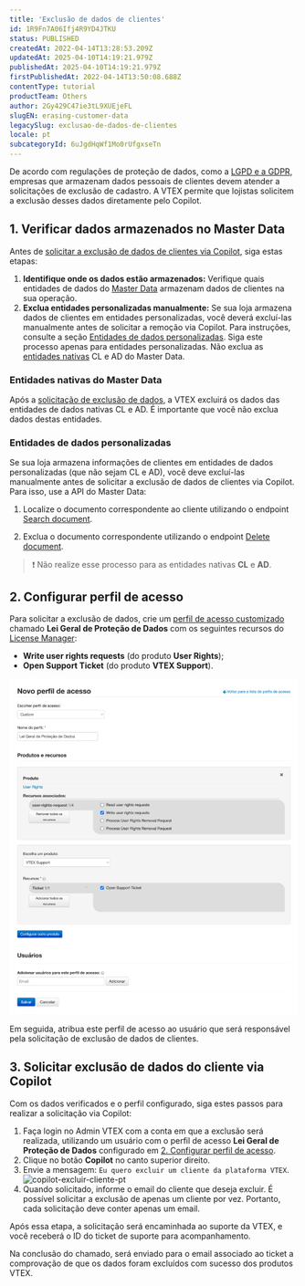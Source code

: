 ```yaml
---
title: 'Exclusão de dados de clientes'
id: 1R9Fn7A06Ifj4R9YD4JTKU
status: PUBLISHED
createdAt: 2022-04-14T13:28:53.209Z
updatedAt: 2025-04-10T14:19:21.979Z
publishedAt: 2025-04-10T14:19:21.979Z
firstPublishedAt: 2022-04-14T13:50:08.688Z
contentType: tutorial
productTeam: Others
author: 2Gy429C47ie3tL9XUEjeFL
slugEN: erasing-customer-data
legacySlug: exclusao-de-dados-de-clientes
locale: pt
subcategoryId: 6uJgdHqWf1Mo0rUfgxseTn
---
```


De acordo com regulações de proteção de dados, como a [LGPD e a GDPR](https://vtex.com/us-en/privacy-and-agreements/vtex-commitment/), empresas que armazenam dados pessoais de clientes devem atender a solicitações de exclusão de cadastro. A VTEX permite que lojistas solicitem a exclusão desses dados diretamente pelo Copilot.

## 1. Verificar dados armazenados no Master Data

Antes de [solicitar a exclusão de dados de clientes via Copilot](#solicitar-exclusao-de-dados-do-cliente-via-copilot), siga estas etapas:

1. **Identifique onde os dados estão armazenados:** Verifique quais entidades de dados do [Master Data](https://help.vtex.com/pt/tutorial/master-data--4otjBnR27u4WUIciQsmkAw) armazenam dados de clientes na sua operação.
2. **Exclua entidades personalizadas manualmente:** Se sua loja armazena dados de clientes em entidades personalizadas, você deverá excluí-las manualmente antes de solicitar a remoção via Copilot. Para instruções, consulte a seção [Entidades de dados personalizadas](#entidades-de-dados-personalizadas). Siga este processo apenas para entidades personalizadas. Não exclua as [entidades nativas](#entidades-nativas-do-master-data) CL e AD do Master Data.

### Entidades nativas do Master Data

Após a [solicitação de exclusão de dados](#solicitar-exclusao-de-dados-do-cliente-via-copilot), a VTEX excluirá os dados das entidades de dados nativas CL e AD. É importante que você não exclua dados destas entidades.

### Entidades de dados personalizadas

Se sua loja armazena informações de clientes em entidades de dados personalizadas (que não sejam CL e AD), você deve excluí-las manualmente antes de solicitar a exclusão de dados de clientes via Copilot. Para isso, use a API do Master Data:

1. Localize o documento correspondente ao cliente utilizando o endpoint [Search document](https://developers.vtex.com/vtex-rest-api/reference/searchdocuments-1). 

2. Exclua o documento correspondente utilizando o endpoint [Delete document](https://developers.vtex.com/vtex-rest-api/reference/deletedocument-1).

> ❗ Não realize esse processo para as entidades nativas **CL** e **AD**.

## 2. Configurar perfil de acesso

Para solicitar a exclusão de dados, crie um [perfil de acesso customizado](https://help.vtex.com/pt/tutorial/criar-perfil-de-acesso) chamado **Lei Geral de Proteção de Dados** com os seguintes recursos do [License Manager](https://help.vtex.com/pt/tutorial/license-manager-resources):

- **Write user rights requests** (do produto **User Rights**);
- **Open Support Ticket** (do produto **VTEX Support**).

![perfil-de-acesso-gdpr](https://raw.githubusercontent.com/vtexdocs/help-center-content/refs/heads/main/docs/pt/tutorials/seguran%C3%A7a/seguran%C3%A7a-para-lojistas/exclusao-de-dados-de-clientes_1.jpg)

Em seguida, atribua este perfil de acesso ao usuário que será responsável pela solicitação de exclusão de dados de clientes.

## 3. Solicitar exclusão de dados do cliente via Copilot

Com os dados verificados e o perfil configurado, siga estes passos para realizar a solicitação via Copilot:

1. Faça login no Admin VTEX com a conta em que a exclusão será realizada, utilizando um usuário com o perfil de acesso **Lei Geral de Proteção de Dados** configurado em [2. Configurar perfil de acesso](#2-configurar-perfil-de-acesso).
2. Clique no botão **Copilot** no canto superior direito.
3. Envie a mensagem: `Eu quero excluir um cliente da plataforma VTEX`.
    ![copilot-excluir-cliente-pt](https://raw.githubusercontent.com/vtexdocs/help-center-content/refs/heads/main/docs/pt/tutorials/seguran%C3%A7a/seguran%C3%A7a-para-lojistas/exclusao-de-dados-de-clientes_2.gif)
4. Quando solicitado, informe o email do cliente que deseja excluir. É possível solicitar a exclusão de apenas um cliente por vez. Portanto, cada solicitação deve conter apenas um email.

Após essa etapa, a solicitação será encaminhada ao suporte da VTEX, e você receberá o ID do ticket de suporte para acompanhamento.

Na conclusão do chamado, será enviado para o email associado ao ticket a comprovação de que os dados foram excluídos com sucesso dos produtos VTEX.

